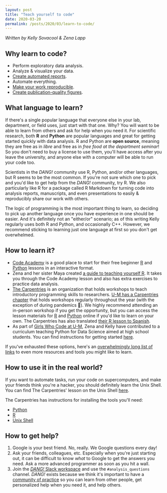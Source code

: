 ```yaml
---
layout: post
title: "Teach yourself to code"
date: 2020-03-20
permalink: /posts/2020/03/learn-to-code/
---
```

_Written by Kelly Sovacool & Zena Lapp_

## Why learn to code?

- Perform exploratory data analysis.
- Analyze & visualize your data.
- [Create automated reports](https://support.rstudio.com/hc/en-us/articles/205368677-R-Markdown-Dynamic-Documents-for-R).
- Automate everything.
- [Make your work reproducible](https://emilyriederer.netlify.com/post/resource-round-up-reproducible-research-edition/).
- [Create publication-quality figures](https://serialmentor.com/dataviz/).

## What language to learn?

If there's a single popular language that everyone else in your lab, department, or field uses, just start with that one.
Why? You will want to be able to learn from others and ask for help when you need it.
For scientific research, both **R** and **Python** are popular languages and great for getting started quickly with data analysis.
R and Python are **open source**, meaning they are free as in _libre_ and free as in _free food at the department seminar_! So you don't need to buy a license to use them, you'll have access after you leave the university, and anyone else with a computer will be able to run your code too.

Scientists in the _DANG!_ community use R, Python, and/or other languages, but R seems to be the most common.
If you're not sure which one to pick and you'd like to get help from the _DANG!_ community, try R.
We also particularly like R for a package called R Markdown for turning code into analysis reports, manuscripts, and even presentations to easily & reproducibly share our work with others.

The logic of programming is the most important thing to learn, so deciding to pick up another language once you have experience in one should be easier.
And it's definitely not an "either/or" scenario; as of this writing Kelly regularly uses both R and Python, and occasionally C++.
However, we recommend sticking to learning just one language at first so you don't get overwhelmed.

## How to learn it?

- [Code Academy](https://www.codecademy.com/) is a good place to start for their free beginner [R](https://www.codecademy.com/learn/learn-r) and [Python](https://www.codecademy.com/learn/learn-python) lessons in an interactive format.
- Zena and her sister Maya created [a guide to teaching yourself R](https://github.com/zenalapp/teach-yourself-r/wiki). It takes you through the Code Academy lesson and also has extra exercises to practice data analysis.
- [The Carpentries](https://carpentries.org/) is an organization that holds workshops to teach introductory programming skills to researchers. [U-M has a Carpentries chapter](https://umswc.github.io/) that holds workshops regularly throughout the year (with the exception of during pandemics 😬). We highly recommend attending an in-person workshop if you get the opportunity, but you can access the lesson materials for [R](http://swcarpentry.github.io/r-novice-gapminder/) and [Python](http://swcarpentry.github.io/python-novice-gapminder/) online if you'd like to learn on your own. The Carpentries has also translated [their R lesson to Spanish](https://swcarpentry.github.io/r-novice-gapminder-es/).
- As part of [Girls Who Code at U-M](http://umich.edu/~girlswc/), Zena and Kelly have contributed to a curriculum teaching Python for Data Science aimed at high school students. You can find instructions for getting started [here](https://github.com/GWC-DCMB/GWC-DCMB/blob/master/get-started.md).

If you've exhausted these options, here's an [overwhelmingly long list of links](https://sovacool.dev/posts/2019/05/bioinf-resources) to even more resources and tools you might like to learn.

## How to use it in the real world?

If you want to automate tasks, run your code on supercomputers, and make your friends think you're a hacker,
you should definitely learn the Unix Shell. You can find The Carpentries' lesson on the Unix Shell [here](http://swcarpentry.github.io/shell-novice/).

The Carpentries has instructions for installing the tools you'll need:
- [Python](http://swcarpentry.github.io/python-novice-gapminder/setup/)
- [R](http://swcarpentry.github.io/r-novice-gapminder/setup.html)
- [Unix Shell](http://swcarpentry.github.io/shell-novice/setup.html)

## How to get help?

1. Google is your best friend. No, really. We Google questions every day!
1. Ask your friends, colleagues, etc. Especially when you're just starting out, it can be difficult to know _what_ to Google to get the answers you need. Ask a more advanced programmer as soon as you hit a wall.
1. Join the [_DANG!_ Slack workspace]((https://join.slack.com/t/umich-dang/shared_invite/enQtNjEzMTU5MDU3MDU2LTdhNGZjMzJmNDc0NTFkZDVkMjBmMjFhM2ZjN2QzMGY2ZDcwMTU4ZTcwOTdjZTJmMGI3MTExMGIxOTljMjllMzA)) and use the `#analysis_questions` channel. _DANG!_ exists because we think it's important to have a [community of practice](https://teachtogether.tech/#s:community) so you can learn from other people, get personalized help when you need it, and help others.

